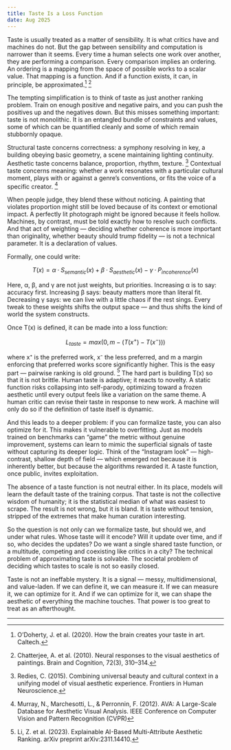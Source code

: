 ```yaml
---
title: Taste Is a Loss Function
date: Aug 2025
---
```


Taste is usually treated as a matter of sensibility. It is what critics have and machines do not. But the gap between sensibility and computation is narrower than it seems. Every time a human selects one work over another, they are performing a comparison. Every comparison implies an ordering. An ordering is a mapping from the space of possible works to a scalar value. That mapping is a function. And if a function exists, it can, in principle, be approximated.[^1] [^2]

The tempting simplification is to think of taste as just another ranking problem. Train on enough positive and negative pairs, and you can push the positives up and the negatives down. But this misses something important: taste is not monolithic. It is an entangled bundle of constraints and values, some of which can be quantified cleanly and some of which remain stubbornly opaque.

Structural taste concerns correctness: a symphony resolving in key, a building obeying basic geometry, a scene maintaining lighting continuity. Aesthetic taste concerns balance, proportion, rhythm, texture. [^3] Contextual taste concerns meaning: whether a work resonates with a particular cultural moment, plays with or against a genre’s conventions, or fits the voice of a specific creator. [^4]

When people judge, they blend these without noticing. A painting that violates proportion might still be loved because of its context or emotional impact. A perfectly lit photograph might be ignored because it feels hollow. Machines, by contrast, must be told exactly how to resolve such conflicts. And that act of weighting — deciding whether coherence is more important than originality, whether beauty should trump fidelity — is not a technical parameter. It is a declaration of values.

Formally, one could write:

$$T(x) = α · S_{semantic}(x) + β · S_{aesthetic}(x) − γ · P_{incoherence}(x)$$

Here, α, β, and γ are not just weights, but priorities. Increasing α is to say: accuracy first. Increasing β says: beauty matters more than literal fit. Decreasing γ says: we can live with a little chaos if the rest sings. Every tweak to these weights shifts the output space — and thus shifts the kind of world the system constructs.

Once T(x) is defined, it can be made into a loss function:

$$L_{taste} = max(0, m − (T(x^{+}) − T(x^{-})))$$

where x⁺ is the preferred work, x⁻ the less preferred, and m a margin enforcing that preferred works score significantly higher. This is the easy part — pairwise ranking is old ground. [^5] The hard part is building T(x) so that it is not brittle. Human taste is adaptive; it reacts to novelty. A static function risks collapsing into self-parody, optimizing toward a frozen aesthetic until every output feels like a variation on the same theme. A human critic can revise their taste in response to new work. A machine will only do so if the definition of taste itself is dynamic.

And this leads to a deeper problem: if you can formalize taste, you can also optimize for it. This makes it vulnerable to overfitting. Just as models trained on benchmarks can “game” the metric without genuine improvement, systems can learn to mimic the superficial signals of taste without capturing its deeper logic. Think of the “Instagram look” — high-contrast, shallow depth of field — which emerged not because it is inherently better, but because the algorithms rewarded it. A taste function, once public, invites exploitation.

The absence of a taste function is not neutral either. In its place, models will learn the default taste of the training corpus. That taste is not the collective wisdom of humanity; it is the statistical median of what was easiest to scrape. The result is not wrong, but it is bland. It is taste without tension, stripped of the extremes that make human curation interesting.

So the question is not only can we formalize taste, but should we, and under what rules. Whose taste will it encode? Will it update over time, and if so, who decides the updates? Do we want a single shared taste function, or a multitude, competing and coexisting like critics in a city? The technical problem of approximating taste is solvable. The societal problem of deciding which tastes to scale is not so easily closed.

Taste is not an ineffable mystery. It is a signal — messy, multidimensional, and value-laden. If we can define it, we can measure it. If we can measure it, we can optimize for it. And if we can optimize for it, we can shape the aesthetic of everything the machine touches. That power is too great to treat as an afterthought.

----

[^1]: O’Doherty, J. et al. (2020). How the brain creates your taste in art. Caltech.
[^2]: Chatterjee, A. et al. (2010). Neural responses to the visual aesthetics of paintings. Brain and Cognition, 72(3), 310–314.
[^3]: Redies, C. (2015). Combining universal beauty and cultural context in a unifying model of visual aesthetic experience. Frontiers in Human Neuroscience.
[^4]: Murray, N., Marchesotti, L., & Perronnin, F. (2012). AVA: A Large-Scale Database for Aesthetic Visual Analysis. IEEE Conference on Computer Vision and Pattern Recognition (CVPR)
[^5]: Li, Z. et al. (2023). Explainable AI-Based Multi-Attribute Aesthetic Ranking. arXiv preprint arXiv:2311.14410.